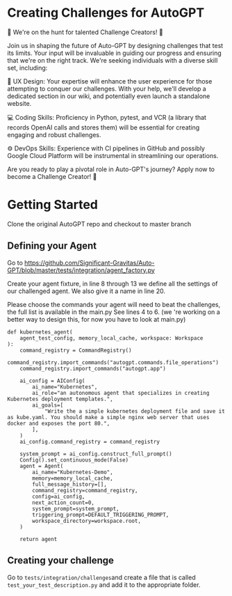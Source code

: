 # Creating Challenges for AutoGPT

🏹 We're on the hunt for talented Challenge Creators! 🎯

Join us in shaping the future of Auto-GPT by designing challenges that test its limits. Your input will be invaluable in guiding our progress and ensuring that we're on the right track. We're seeking individuals with a diverse skill set, including:

🎨 UX Design: Your expertise will enhance the user experience for those attempting to conquer our challenges. With your help, we'll develop a dedicated section in our wiki, and potentially even launch a standalone website.

💻 Coding Skills: Proficiency in Python, pytest, and VCR (a library that records OpenAI calls and stores them) will be essential for creating engaging and robust challenges.

⚙️ DevOps Skills: Experience with CI pipelines in GitHub and possibly Google Cloud Platform will be instrumental in streamlining our operations.

Are you ready to play a pivotal role in Auto-GPT's journey? Apply now to become a Challenge Creator! 🚀


# Getting Started
Clone the original AutoGPT repo and checkout to master branch

## Defining your Agent

Go to https://github.com/Significant-Gravitas/Auto-GPT/blob/master/tests/integration/agent_factory.py

Create your agent fixture, in line 8 through 13 we define all the settings of our challenged agent. We also give it a name in line 20.

Please choose the commands your agent will need to beat the challenges, the full list is available in the main.py See lines 4 to 6. (we 're working on a better way to design this, for now you have to look at main.py)

```python=
def kubernetes_agent(
    agent_test_config, memory_local_cache, workspace: Workspace
):
    command_registry = CommandRegistry()
    command_registry.import_commands("autogpt.commands.file_operations")
    command_registry.import_commands("autogpt.app")

    ai_config = AIConfig(
        ai_name="Kubernetes",
        ai_role="an autonomous agent that specializes in creating Kubernetes deployment templates.",
        ai_goals=[
            "Write the a simple kubernetes deployment file and save it as kube.yaml. You should make a simple nginx web server that uses docker and exposes the port 80.",
        ],
    )
    ai_config.command_registry = command_registry

    system_prompt = ai_config.construct_full_prompt()
    Config().set_continuous_mode(False)
    agent = Agent(
        ai_name="Kubernetes-Demo",
        memory=memory_local_cache,
        full_message_history=[],
        command_registry=command_registry,
        config=ai_config,
        next_action_count=0,
        system_prompt=system_prompt,
        triggering_prompt=DEFAULT_TRIGGERING_PROMPT,
        workspace_directory=workspace.root,
    )

    return agent
```

## Creating your challenge
Go to `tests/integration/challenges`and create a file that is called `test_your_test_description.py` and add it to the appropriate folder.

